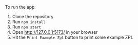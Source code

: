 To run the app:

1. Clone the repository
2. Run `npm install`
3. Run `npm start`
4. Open http://127.0.0.1:5173/ in your browser
5. Hit the `Print Example Zpl` button to print some example ZPL 
